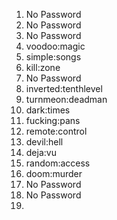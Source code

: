 1. No Password
2. No Password
3. No Password
4. voodoo:magic
5. simple:songs
6. kill:zone
7. No Password
8. inverted:tenthlevel
9. turnmeon:deadman
10. dark:times
11. fucking:pans
12. remote:control
13. devil:hell
14. deja:vu
15. random:access
16. doom:murder
17. No Password
18. No Password
19. 